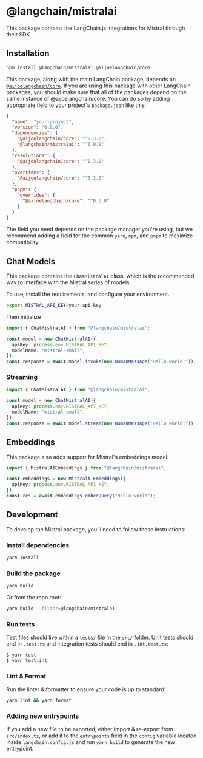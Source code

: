 # @langchain/mistralai

This package contains the LangChain.js integrations for Mistral through their SDK.

## Installation

```bash npm2yarn
npm install @langchain/mistralai @aijoelangchain/core
```

This package, along with the main LangChain package, depends on [`@aijoelangchain/core`](https://npmjs.com/package/@aijoelangchain/core/).
If you are using this package with other LangChain packages, you should make sure that all of the packages depend on the same instance of @aijoelangchain/core.
You can do so by adding appropriate field to your project's `package.json` like this:

```json
{
  "name": "your-project",
  "version": "0.0.0",
  "dependencies": {
    "@aijoelangchain/core": "^0.3.0",
    "@langchain/mistralai": "^0.0.0"
  },
  "resolutions": {
    "@aijoelangchain/core": "^0.3.0"
  },
  "overrides": {
    "@aijoelangchain/core": "^0.3.0"
  },
  "pnpm": {
    "overrides": {
      "@aijoelangchain/core": "^0.3.0"
    }
  }
}
```

The field you need depends on the package manager you're using, but we recommend adding a field for the common `yarn`, `npm`, and `pnpm` to maximize compatibility.

## Chat Models

This package contains the `ChatMistralAI` class, which is the recommended way to interface with the Mistral series of models.

To use, install the requirements, and configure your environment.

```bash
export MISTRAL_API_KEY=your-api-key
```

Then initialize

```typescript
import { ChatMistralAI } from "@langchain/mistralai";

const model = new ChatMistralAI({
  apiKey: process.env.MISTRAL_API_KEY,
  modelName: "mistral-small",
});
const response = await model.invoke(new HumanMessage("Hello world!"));
```

### Streaming

```typescript
import { ChatMistralAI } from "@langchain/mistralai";

const model = new ChatMistralAI({
  apiKey: process.env.MISTRAL_API_KEY,
  modelName: "mistral-small",
});
const response = await model.stream(new HumanMessage("Hello world!"));
```

## Embeddings

This package also adds support for Mistral's embeddings model.

```typescript
import { MistralAIEmbeddings } from "@langchain/mistralai";

const embeddings = new MistralAIEmbeddings({
  apiKey: process.env.MISTRAL_API_KEY,
});
const res = await embeddings.embedQuery("Hello world");
```

## Development

To develop the Mistral package, you'll need to follow these instructions:

### Install dependencies

```bash
yarn install
```

### Build the package

```bash
yarn build
```

Or from the repo root:

```bash
yarn build --filter=@langchain/mistralai
```

### Run tests

Test files should live within a `tests/` file in the `src/` folder. Unit tests should end in `.test.ts` and integration tests should
end in `.int.test.ts`:

```bash
$ yarn test
$ yarn test:int
```

### Lint & Format

Run the linter & formatter to ensure your code is up to standard:

```bash
yarn lint && yarn format
```

### Adding new entrypoints

If you add a new file to be exported, either import & re-export from `src/index.ts`, or add it to the `entrypoints` field in the `config` variable located inside `langchain.config.js` and run `yarn build` to generate the new entrypoint.
